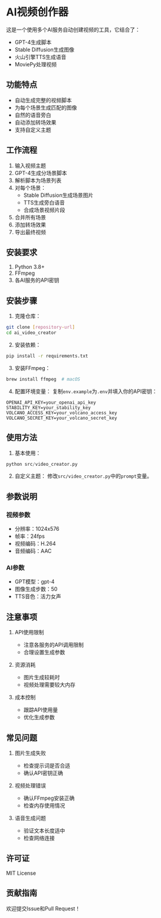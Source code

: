 # AI视频创作器

这是一个使用多个AI服务自动创建视频的工具，它结合了：
- GPT-4生成脚本
- Stable Diffusion生成图像
- 火山引擎TTS生成语音
- MoviePy处理视频

## 功能特点

- 自动生成完整的视频脚本
- 为每个场景生成匹配的图像
- 自然的语音旁白
- 自动添加转场效果
- 支持自定义主题

## 工作流程

1. 输入视频主题
2. GPT-4生成分场景脚本
3. 解析脚本为场景列表
4. 对每个场景：
   - Stable Diffusion生成场景图片
   - TTS生成旁白语音
   - 合成场景视频片段
5. 合并所有场景
6. 添加转场效果
7. 导出最终视频

## 安装要求

1. Python 3.8+
2. FFmpeg
3. 各AI服务的API密钥

## 安装步骤

1. 克隆仓库：
```bash
git clone [repository-url]
cd ai_video_creator
```

2. 安装依赖：
```bash
pip install -r requirements.txt
```

3. 安装FFmpeg：
```bash
brew install ffmpeg  # macOS
```

4. 配置环境变量：
复制`env.example`为`.env`并填入你的API密钥：
```
OPENAI_API_KEY=your_openai_api_key
STABILITY_KEY=your_stability_key
VOLCANO_ACCESS_KEY=your_volcano_access_key
VOLCANO_SECRET_KEY=your_volcano_secret_key
```

## 使用方法

1. 基本使用：
```python
python src/video_creator.py
```

2. 自定义主题：
修改`src/video_creator.py`中的`prompt`变量。

## 参数说明

### 视频参数
- 分辨率：1024x576
- 帧率：24fps
- 视频编码：H.264
- 音频编码：AAC

### AI参数
- GPT模型：gpt-4
- 图像生成步数：50
- TTS音色：活力女声

## 注意事项

1. API使用限制
   - 注意各服务的API调用限制
   - 合理设置生成参数

2. 资源消耗
   - 图片生成较耗时
   - 视频处理需要较大内存

3. 成本控制
   - 跟踪API使用量
   - 优化生成参数

## 常见问题

1. 图片生成失败
   - 检查提示词是否合适
   - 确认API密钥正确

2. 视频处理错误
   - 确认FFmpeg安装正确
   - 检查内存使用情况

3. 语音生成问题
   - 验证文本长度适中
   - 检查网络连接

## 许可证

MIT License

## 贡献指南

欢迎提交Issue和Pull Request！
